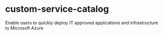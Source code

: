# custom-service-catalog
Enable users to quickly deploy IT approved applications and infrastructure to Microsoft Azure
